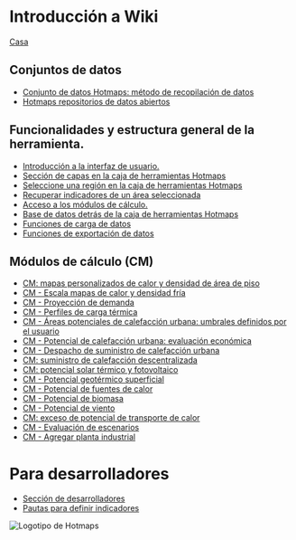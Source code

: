 <h1> Introducción a Wiki </h1><p> <a href="Home">Casa</a> </p><h2> Conjuntos de datos </h2><ul><li> <a href="en-Hotmaps-data-set-method-of-data-collection">Conjunto de datos Hotmaps: método de recopilación de datos</a> </li><li> <a href="en-Hotmaps-open-data-repositories">Hotmaps repositorios de datos abiertos</a> </li></ul><h2> Funcionalidades y estructura general de la herramienta. </h2><ul><li> <a href="en-Introduction-to-user-interface">Introducción a la interfaz de usuario.</a> </li><li> <a href="en-Layers-section-in-the-Hotmaps-toolbox">Sección de capas en la caja de herramientas Hotmaps</a> </li><li> <a href="en-Select-a-region-in-the-Hotmaps-toolbox">Seleccione una región en la caja de herramientas Hotmaps</a> </li><li> <a href="en-Retrieve-indicators-of-a-selected-area">Recuperar indicadores de un área seleccionada</a> </li><li> <a href="en-Access-to-calculation-modules">Acceso a los módulos de cálculo.</a> </li><li> <a href="en-Database-behind-the-Hotmaps-toolbox">Base de datos detrás de la caja de herramientas Hotmaps</a> </li><li> <a href="en-Data-upload-functionalities">Funciones de carga de datos</a> </li><li> <a href="en-Data-export-functionalities">Funciones de exportación de datos</a> </li></ul><h2> Módulos de cálculo (CM) </h2><ul><li> <a href="en-CM-Customized-heat-and-floor-area-density-maps">CM: mapas personalizados de calor y densidad de área de piso</a> </li><li> <a href="en-CM-Scale-heat-and-cool-density-maps">CM - Escala mapas de calor y densidad fría</a> </li><li> <a href="en-CM-Demand-projection">CM - Proyección de demanda</a> </li><li> <a href="en-CM-Heat-load-profiles">CM - Perfiles de carga térmica</a> </li><li> <a href="en-CM-District-heating-potential-areas-user-defined-thresholds">CM - Áreas potenciales de calefacción urbana: umbrales definidos por el usuario</a> </li><li> <a href="en-CM-District-heating-potential-economic-assessment">CM - Potencial de calefacción urbana: evaluación económica</a> </li><li> <a href="en-CM-District-heating-supply-dispatch">CM - Despacho de suministro de calefacción urbana</a> </li><li> <a href="en-CM-Decentral-heating-supply">CM: suministro de calefacción descentralizada</a> </li><li> <a href="en-CM-Solar-thermal-and-PV-potential">CM: potencial solar térmico y fotovoltaico</a> </li><li> <a href="en-CM-Shallow-geothermal-potential">CM - Potencial geotérmico superficial</a> </li><li> <a href="en-CM-Heat-source-potential">CM - Potencial de fuentes de calor</a> </li><li> <a href="en-CM-Biomass-potential">CM - Potencial de biomasa</a> </li><li> <a href="en-CM-Wind-potential">CM - Potencial de viento</a> </li><li> <a href="en-CM-Excess-heat-transport-potential">CM: exceso de potencial de transporte de calor</a> </li><li> <a href="en-CM-Scenario-assessment">CM - Evaluación de escenarios</a> </li><li> <a href="en-CM-Add-industry-plant">CM - Agregar planta industrial</a> </li></ul><h1> Para desarrolladores </h1><ul><li> <a href="en-Developers">Sección de desarrolladores</a> </li><li> <a href="en-Guidelines-for-defining-indicators">Pautas para definir indicadores</a> </li></ul><p><img alt="Logotipo de Hotmaps" src="https://www.hotmaps-project.eu/wp-content/uploads/2017/02/logo.svg"/></p>